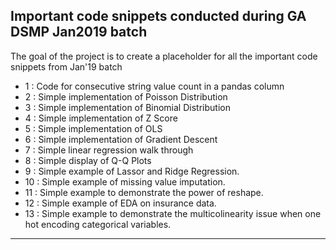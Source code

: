 ## Important code snippets conducted during GA DSMP Jan2019 batch

The goal of the project is to create a placeholder for all the important code snippets from Jan'19 batch

- 1 : Code for consecutive string value count in a pandas column
- 2 : Simple implementation of Poisson Distribution
- 3 : Simple implementation of Binomial Distribution
- 4 : Simple implementation of Z Score
- 5 : Simple implementation of OLS
- 6 : Simple implementation of Gradient Descent
- 7 : Simple linear regression walk through
- 8 : Simple display of Q-Q Plots
- 9 : Simple example of Lassor and Ridge Regression.
- 10 : Simple example of missing value imputation.
- 11 : Simple example to demonstrate the power of reshape.
- 12 : Simple example of EDA on insurance data.
- 13 : Simple example to demonstrate the multicolinearity issue when one hot encoding categorical variables.
___
